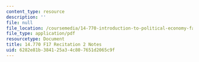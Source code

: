 ```yaml
---
content_type: resource
description: ''
file: null
file_location: /coursemedia/14-770-introduction-to-political-economy-fall-2017/6282e81b384125a34c807651d2065c9f_MIT14_770F17_rec2.pdf
file_type: application/pdf
resourcetype: Document
title: 14.770 F17 Recitation 2 Notes
uid: 6282e81b-3841-25a3-4c80-7651d2065c9f
---
```

